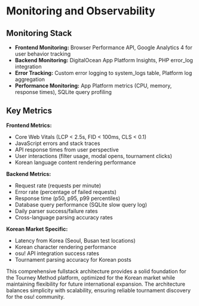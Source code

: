 # Monitoring and Observability

## Monitoring Stack
- **Frontend Monitoring:** Browser Performance API, Google Analytics 4 for user behavior tracking
- **Backend Monitoring:** DigitalOcean App Platform Insights, PHP error_log integration
- **Error Tracking:** Custom error logging to system_logs table, Platform log aggregation
- **Performance Monitoring:** App Platform metrics (CPU, memory, response times), SQLite query profiling

## Key Metrics

**Frontend Metrics:**
- Core Web Vitals (LCP < 2.5s, FID < 100ms, CLS < 0.1)
- JavaScript errors and stack traces
- API response times from user perspective
- User interactions (filter usage, modal opens, tournament clicks)
- Korean language content rendering performance

**Backend Metrics:**
- Request rate (requests per minute)
- Error rate (percentage of failed requests)
- Response time (p50, p95, p99 percentiles)
- Database query performance (SQLite slow query log)
- Daily parser success/failure rates
- Cross-language parsing accuracy rates

**Korean Market Specific:**
- Latency from Korea (Seoul, Busan test locations)
- Korean character rendering performance
- osu! API integration success rates
- Tournament parsing accuracy for Korean posts

This comprehensive fullstack architecture provides a solid foundation for the Tourney Method platform, optimized for the Korean market while maintaining flexibility for future international expansion. The architecture balances simplicity with scalability, ensuring reliable tournament discovery for the osu! community.